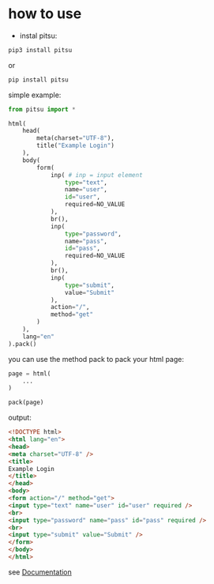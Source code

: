 # how to use

* instal pitsu:

```bash
pip3 install pitsu
```

or 

```bash
pip install pitsu
```

simple example:

```python
from pitsu import *

html(
    head(
        meta(charset="UTF-8"),
        title("Example Login")
    ),
    body(
        form(
            inp( # inp = input element
                type="text",
                name="user",
                id="user",
                required=NO_VALUE
            ),
            br(),
            inp(
                type="password",
                name="pass",
                id="pass",
                required=NO_VALUE
            ),
            br(),
            inp(
                type="submit",
                value="Submit"
            ),
            action="/",
            method="get"
        )
    ),
    lang="en"
).pack()
```

you can use the method pack to pack your html page:

```python
page = html(
    ...
)

pack(page)
```

output:

```html
<!DOCTYPE html>
<html lang="en">
<head>
<meta charset="UTF-8" />
<title>
Example Login
</title>
</head>
<body>
<form action="/" method="get">
<input type="text" name="user" id="user" required />
<br>
<input type="password" name="pass" id="pass" required />
<br>
<input type="submit" value="Submit" />
</form>
</body>
</html>
```

see <a href="https://github.com/Filipi565/pitsu/blob/main/Docs/main.md">Documentation</a>